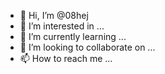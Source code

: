 - 👋 Hi, I’m @08hej
- 👀 I’m interested in ...
- 🌱 I’m currently learning ...
- 💞️ I’m looking to collaborate on ...
- 📫 How to reach me ...

<!---
08hej/08hej is a ✨ special ✨ repository because its `README.md` (this file) appears on your GitHub profile.
You can click the Preview link to take a look at your changes.
--->
